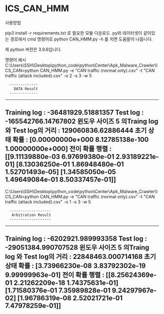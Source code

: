 ﻿# ICS_CAN_HMM
사용방법

pip3 install -r requirements.txt 로 필요한 모듈 다운로드
.py와 데이터셋이 같이있는 경로에서 cmd 명령어로 python CAN_HMM.py -h 를 치면 도움말이 나옵니다.

제 python 버전은 3.9.6입니다.


명령어 예시
C:\Users\SSH\Desktop\python_code\python\Center\Apk_Malware_Crawler\ICS_CAN>python CAN_HMM.py -e "CAN traffic (normal only).csv" -t "CAN traffic (attack included).csv" -o 2 -s 3 -w 5

      -------------
        DATA Result
      -------------


--------------------------------------------------------------------------
Training log :  -36481929.51881357
Test log     :  -165542766.14767802
윈도우 사이즈 5  의Traing log 와 Test log의 거리 :  129060836.62886444
초기 상태 확률 :  [0.00000000e+000 8.12785138e-100 1.00000000e+000]
전이 확률 행렬 :
 [[9.11139880e-03 6.97699380e-01 2.93189221e-01]
 [8.13036250e-01 1.86948480e-01 1.52701493e-05]
 [1.34585050e-05 1.49649084e-01 8.50337457e-01]]
--------------------------------------------------------------------------

C:\Users\SSH\Desktop\python_code\python\Center\Apk_Malware_Crawler\ICS_CAN>python CAN_HMM.py -e "CAN traffic (normal only).csv" -t "CAN traffic (attack included).csv" -o 1 -s 3 -w 5

      -------------------
       Arbitration Result
      -------------------


--------------------------------------------------------------------------
Training log :  -6202921.989993358
Test log     :  -29051384.990707528
윈도우 사이즈 5  의Traing log 와 Test log의 거리 :  22848463.000714168
초기 상태 확률 :  [3.73966230e-08 3.83792302e-19 9.99999963e-01]
전이 확률 행렬 :
 [[8.25624369e-01 2.21262209e-18 1.74375631e-01]
 [1.71580376e-01 7.35989828e-01 9.24297967e-02]
 [1.96786319e-08 2.52021721e-01 7.47978259e-01]]
--------------------------------------------------------------------------
